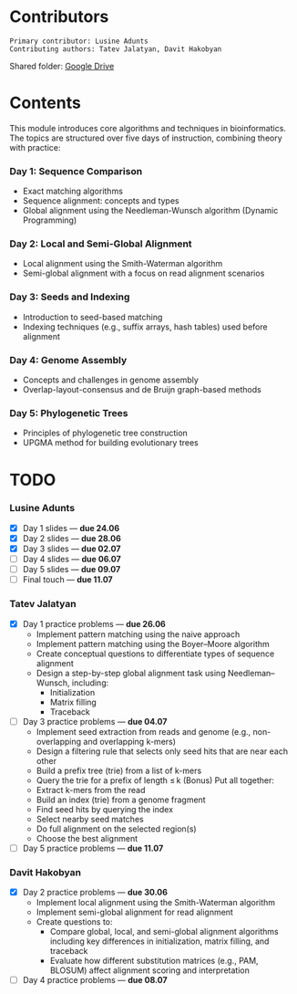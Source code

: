   # Contributors
    Primary contributor: Lusine Adunts
    Contributing authors: Tatev Jalatyan, Davit Hakobyan 
    
  Shared folder: [Google Drive](https://drive.google.com/drive/u/4/folders/1DK8PhIzSHEpXcoZzDfy6Ec2mNR4Zb07p)


  # Contents
  This module introduces core algorithms and techniques in bioinformatics. The topics are structured over five days of instruction, combining theory with practice:

  ### Day 1: Sequence Comparison  
  - Exact matching algorithms  
  - Sequence alignment: concepts and types  
  - Global alignment using the Needleman-Wunsch algorithm (Dynamic Programming)

  ### Day 2: Local and Semi-Global Alignment  
  - Local alignment using the Smith-Waterman algorithm  
  - Semi-global alignment with a focus on read alignment scenarios

  ### Day 3: Seeds and Indexing  
  - Introduction to seed-based matching  
  - Indexing techniques (e.g., suffix arrays, hash tables) used before alignment

  ### Day 4: Genome Assembly  
  - Concepts and challenges in genome assembly  
  - Overlap-layout-consensus and de Bruijn graph-based methods

  ### Day 5: Phylogenetic Trees  
  - Principles of phylogenetic tree construction  
  - UPGMA method for building evolutionary trees

  # TODO

  ### Lusine Adunts
  - [x] Day 1 slides — **due 24.06**
  - [x] Day 2 slides — **due 28.06**
  - [x] Day 3 slides — **due 02.07**
  - [ ] Day 4 slides — **due 06.07**
  - [ ] Day 5 slides — **due 09.07**
  - [ ] Final touch  — **due 11.07**

  ### Tatev Jalatyan
  - [x] Day 1 practice problems — **due 26.06**
    - Implement pattern matching using the naive approach
    - Implement pattern matching using the Boyer–Moore algorithm
    - Create conceptual questions to differentiate types of sequence alignment
    - Design a step-by-step global alignment task using Needleman–Wunsch, including:
      - Initialization
      - Matrix filling
      - Traceback
  - [ ] Day 3 practice problems — **due 04.07**
     - Implement seed extraction from reads and genome (e.g., non-overlapping and overlapping k-mers)
     - Design a filtering rule that selects only seed hits that are near each other
     - Build a prefix tree (trie) from a list of k-mers
     - Query the trie for a prefix of length ≤ k
    (Bonus) Put all together:
      - Extract k-mers from the read
      - Build an index (trie) from a genome fragment
      - Find seed hits by querying the index
      - Select nearby seed matches
      - Do full alignment on the selected region(s)
      - Choose the best alignment
  - [ ] Day 5 practice problems — **due 11.07**

  ### Davit Hakobyan
  - [x] Day 2 practice problems — **due 30.06**
    - Implement local alignment using the Smith-Waterman algorithm
    - Implement semi-global alignment for read alignment
    - Create questions to:
      - Compare global, local, and semi-global alignment algorithms including key differences in initialization, matrix filling, and traceback
      - Evaluate how different substitution matrices (e.g., PAM, BLOSUM) affect alignment scoring and interpretation
  - [ ] Day 4 practice problems — **due 08.07**
